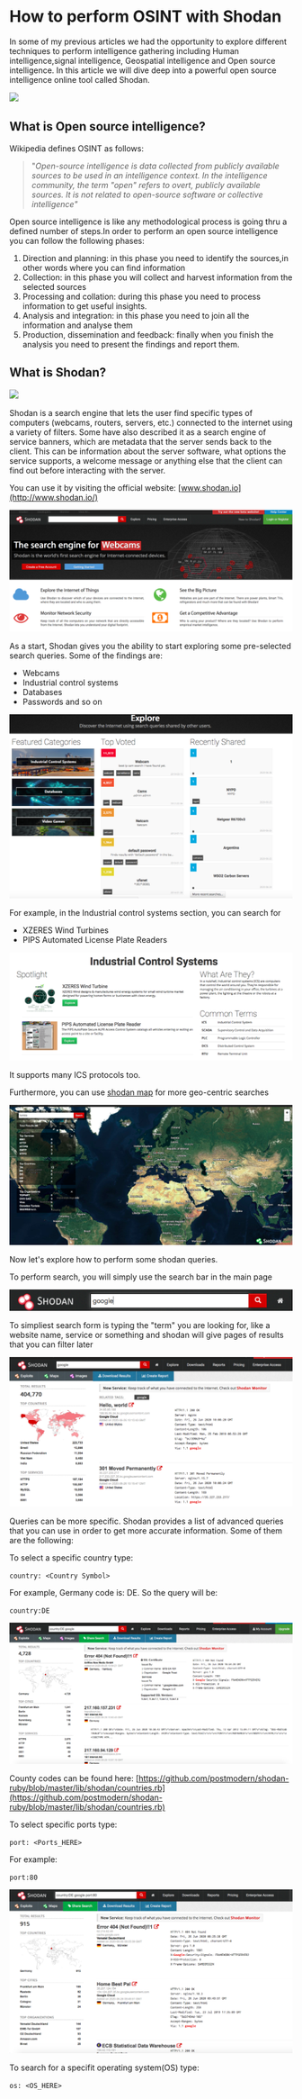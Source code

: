 # How to perform OSINT with Shodan

In some of my previous articles we had the opportunity to explore different techniques to perform intelligence gathering including Human intelligence,signal intelligence, Geospatial intelligence and Open source intelligence. In this article we will dive deep into a powerful open source intelligence online tool called Shodan.

![](https://simonline.su/images/147.jpg)

## What is Open source intelligence? 

Wikipedia defines OSINT as follows:

> &quot;_Open-source intelligence is data collected from publicly available sources to be used in an intelligence context. In the intelligence community, the term &quot;open&quot; refers to overt, publicly available sources. It is not related to open-source software or collective intelligence&quot;_

Open source intelligence is like any methodological process is going thru a defined number of steps.In order to perform an open source intelligence you can follow the following phases:

1. Direction and planning: in this phase you need to identify the sources,in other words where you can find information
2. Collection: in this phase you will collect and harvest information from the selected sources
3. Processing and collation: during this phase you need to process information to get useful insights.
4. Analysis and integration: in this phase you need to join all the information and analyse them
5. Production, dissemination and feedback: finally when you finish the analysis you need to present the findings and report them.


## What is Shodan?  

![](https://static.shodan.io/legal/images/image1.png)

Shodan is a search engine that lets the user find specific types of computers (webcams, routers, servers, etc.) connected to the internet using a variety of filters. Some have also described it as a search engine of service banners, which are metadata that the server sends back to the client. This can be information about the server software, what options the service supports, a welcome message or anything else that the client can find out before interacting with the server.

You can use it by visiting the official website: [www.shodan.io](http://www.shodan.io/)

![](img/Untitled.png)

As a start, Shodan gives you the ability to start exploring some pre-selected search queries. Some of the findings are:

- Webcams
- Industrial control systems
- Databases
- Passwords and so on

![](img/explore.png)

For example, in the Industrial control systems section, you can search for

- XZERES Wind Turbines
- PIPS Automated License Plate Readers

![](img/ICS.png)

It supports many ICS protocols too.

Furthermore, you can use [shodan map](https://maps.shodan.io/) for more geo-centric searches

![](img/map.png)

Now let&#39;s explore how to perform some shodan queries.

To perform search, you will simply use the search bar in the main page

![](img/search.png)

To simpliest search form is typing the &quot;term&quot; you are looking for, like a website name, service or something and shodan will give pages of results that you can filter later

![](img/google.png)

Queries can be more specific. Shodan provides a list of advanced queries that you can use in order to get more accurate information. Some of them are the following:

To select a specific country type:

`country: <Country Symbol>`

For example, Germany code is: DE. So the query will be:

`country:DE`

![](img/DE.png)

County codes can be found here: [https://github.com/postmodern/shodan-ruby/blob/master/lib/shodan/countries.rb](https://github.com/postmodern/shodan-ruby/blob/master/lib/shodan/countries.rb)

To select  specific ports type:

`port: <Ports_HERE>`

For example:

`port:80`

![](img/80.png)

 To search for a specifit operating system(OS) type:

`os: <OS_HERE>`

